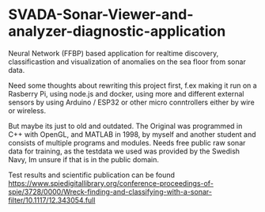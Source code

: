 # SVADA-Sonar-Viewer-and-analyzer-diagnostic-application 

Neural Network (FFBP) based application for realtime discovery, classificastion and visualization of anomalies on the sea floor from sonar data. 

Need some thoughts about rewriting this project first, f.ex making it run on a Rasberry Pi, using node.js and docker, using more and different external sensors by using Arduino / ESP32 or other micro conntrollers either by wire or wireless.

But maybe its just to old and outdated. The Original was programmed in C++ with OpenGL, and MATLAB in 1998, by myself and another student and consists of multiple programs and modules. Needs free public raw sonar data for training, as the testdata we used was provided by the Swedish Navy, Im unsure if that is in the public domain.

Test results and scientific publication can be found https://www.spiedigitallibrary.org/conference-proceedings-of-spie/3728/0000/Wreck-finding-and-classifying-with-a-sonar-filter/10.1117/12.343054.full
